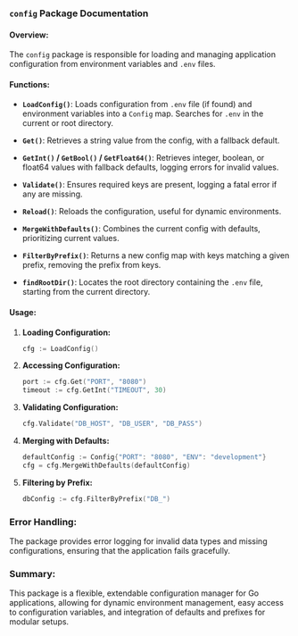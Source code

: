 ### `config` Package Documentation

#### Overview:
The `config` package is responsible for loading and managing application configuration from environment variables and `.env` files.

#### Functions:

- **`LoadConfig()`**: Loads configuration from `.env` file (if found) and environment variables into a `Config` map. Searches for `.env` in the current or root directory.

- **`Get()`**: Retrieves a string value from the config, with a fallback default.

- **`GetInt()` / `GetBool()` / `GetFloat64()`**: Retrieves integer, boolean, or float64 values with fallback defaults, logging errors for invalid values.

- **`Validate()`**: Ensures required keys are present, logging a fatal error if any are missing.

- **`Reload()`**: Reloads the configuration, useful for dynamic environments.

- **`MergeWithDefaults()`**: Combines the current config with defaults, prioritizing current values.

- **`FilterByPrefix()`**: Returns a new config map with keys matching a given prefix, removing the prefix from keys.

- **`findRootDir()`**: Locates the root directory containing the `.env` file, starting from the current directory.

#### Usage:
1. **Loading Configuration:**
   ```go
   cfg := LoadConfig()
   ```

2. **Accessing Configuration:**
   ```go
   port := cfg.Get("PORT", "8080")
   timeout := cfg.GetInt("TIMEOUT", 30)
   ```

3. **Validating Configuration:**
   ```go
   cfg.Validate("DB_HOST", "DB_USER", "DB_PASS")
   ```

4. **Merging with Defaults:**
   ```go
   defaultConfig := Config{"PORT": "8080", "ENV": "development"}
   cfg = cfg.MergeWithDefaults(defaultConfig)
   ```

5. **Filtering by Prefix:**
   ```go
   dbConfig := cfg.FilterByPrefix("DB_")
   ```

### Error Handling:
The package provides error logging for invalid data types and missing configurations, ensuring that the application fails gracefully.

### Summary:
This package is a flexible, extendable configuration manager for Go applications, allowing for dynamic environment management, easy access to configuration variables, and integration of defaults and prefixes for modular setups.